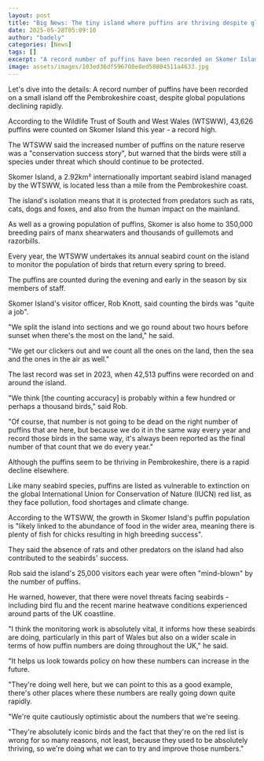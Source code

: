 ```yaml
---
layout: post
title: "Big News: The tiny island where puffins are thriving despite global decline"
date: 2025-05-28T05:09:10
author: "badely"
categories: [News]
tags: []
excerpt: "A record number of puffins have been recorded on Skomer Island despite the birds  being at risk of extinction."
image: assets/images/103ed36df596708e8ed58804511a4633.jpg
---
```


Let's dive into the details: A record number of puffins have been recorded on a small island off the Pembrokeshire coast, despite global populations declining rapidly.

According to the Wildlife Trust of South and West Wales (WTSWW), 43,626 puffins were counted on Skomer Island this year - a record high.

The WTSWW said the increased number of puffins on the nature reserve was a "conservation success story", but warned that the birds were still a species under threat which should continue to be protected.

Skomer Island, a 2.92km² internationally important seabird island managed by the WTSWW, is located less than a mile from the Pembrokeshire coast.

The island's isolation means that it is protected from predators such as rats, cats, dogs and foxes, and also from the human impact on the mainland.

As well as a growing population of puffins, Skomer is also home to 350,000 breeding pairs of manx shearwaters and thousands of guillemots and razorbills.

Every year, the WTSWW undertakes its annual seabird count on the island to monitor the population of birds that return every spring to breed.

The puffins are counted during the evening and early in the season by six members of staff.

Skomer Island's visitor officer, Rob Knott, said counting the birds was "quite a job".

"We split the island into sections and we go round about two hours before sunset when there's the most on the land," he said.

"We get our clickers out and we count all the ones on the land, then the sea and the ones in the air as well."

The last record was set in 2023, when 42,513 puffins were recorded on and around the island.

"We think [the counting accuracy] is probably within a few hundred or perhaps a thousand birds," said Rob.

"Of course, that number is not going to be dead on the right number of puffins that are here, but because we do it in the same way every year and record those birds in the same way, it's always been reported as the final number of that count that we do every year."

Although the puffins seem to be thriving in Pembrokeshire, there is a rapid decline elsewhere.

Like many seabird species, puffins are listed as vulnerable to extinction on the global International Union for Conservation of Nature (IUCN) red list, as they face pollution, food shortages and climate change.

According to the WTSWW, the growth in Skomer Island's puffin population is "likely linked to the abundance of food in the wider area, meaning there is plenty of fish for chicks resulting in high breeding success".

They said the absence of rats and other predators on the island had also contributed to the seabirds' success.

Rob said the island's 25,000 visitors each year were often "mind-blown" by the number of puffins.

He warned, however, that there were novel threats facing seabirds - including bird flu and the recent marine heatwave conditions experienced around parts of the UK coastline.

"I think the monitoring work is absolutely vital, it informs how these seabirds are doing, particularly in this part of Wales but also on a wider scale in terms of how puffin numbers are doing throughout the UK," he said.

"It helps us look towards policy on how these numbers can increase in the future.

"They're doing well here, but we can point to this as a good example, there's other places where these numbers are really going down quite rapidly. 

"We're quite cautiously optimistic about the numbers that we're seeing.

"They're absolutely iconic birds and the fact that they're on the red list is wrong for so many reasons, not least, because they used to be absolutely thriving, so we're doing what we can to try and improve those numbers."

